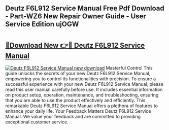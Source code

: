 ## Deutz F6L912 Service Manual Free Pdf Download - Part-WZ6 New Repair Owner Guide - User Service Edition ujOGW

# <h2><a href="http://bc14575.oget.top/?id=Deutz+F6L912+Service+Manual">🔗Download New 👉🔴 Deutz F6L912 Service Manual</a></h2>

[![Deutz F6L912 Service Manual new download](https://i.imgur.com/5g1atiW.png)](http://bc14575.oget.top/?id=Deutz+F6L912+Service+Manual)
Masterful Control This guide unlocks the secrets of your new Deutz F6L912 Service Manual, empowering you to control its functionalities with precision. To ensure a successful experience with your new Deutz F6L912 Service Manual, please read this user manual carefully before use. It includes essential information on product setup, operation, maintenance, and troubleshooting, ensuring that you are able to use the product effectively and efficiently. This remarkable Deutz F6L912 Service Manual offers a plethora of features to enhance your daily life. Your Feedback Matters Deutz F6L912 Service Manual. We value your feedback and are committed to providing exceptional customer service.
